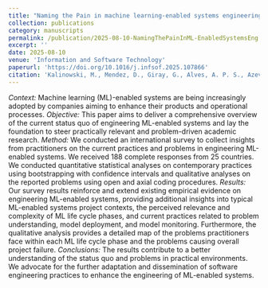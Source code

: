 ```yaml
---
title: "Naming the Pain in machine learning-enabled systems engineering"
collection: publications
category: manuscripts
permalink: /publication/2025-08-10-NamingThePainInML-EnabledSystemsEng
excerpt: ''
date: 2025-08-10
venue: 'Information and Software Technology'
paperurl: 'https://doi.org/10.1016/j.infsof.2025.107866'
citation: 'Kalinowski, M., Mendez, D., Giray, G., Alves, A. P. S., Azevedo, K., Escovedo, T., ... & Gorschek, T. (2025). Naming the pain in machine learning-enabled systems engineering. <i>Information and Software Technology</i>, 107866.'
---
```


<i>Context:</i> Machine learning (ML)-enabled systems are being increasingly adopted by companies aiming to enhance their products and operational processes.
<i>Objective:</i> This paper aims to deliver a comprehensive overview of the current status quo of engineering ML-enabled systems and lay the foundation to steer practically relevant and problem-driven academic research.
<i>Method:</i> We conducted an international survey to collect insights from practitioners on the current practices and problems in engineering ML-enabled systems. We received 188 complete responses from 25 countries. We conducted quantitative statistical analyses on contemporary practices using bootstrapping with confidence intervals and qualitative analyses on the reported problems using open and axial coding procedures.
<i>Results:</i> Our survey results reinforce and extend existing empirical evidence on engineering ML-enabled systems, providing additional insights into typical ML-enabled systems project contexts, the perceived relevance and complexity of ML life cycle phases, and current practices related to problem understanding, model deployment, and model monitoring. Furthermore, the qualitative analysis provides a detailed map of the problems practitioners face within each ML life cycle phase and the problems causing overall project failure.
<i>Conclusions:</i> The results contribute to a better understanding of the status quo and problems in practical environments. We advocate for the further adaptation and dissemination of software engineering practices to enhance the engineering of ML-enabled systems.

